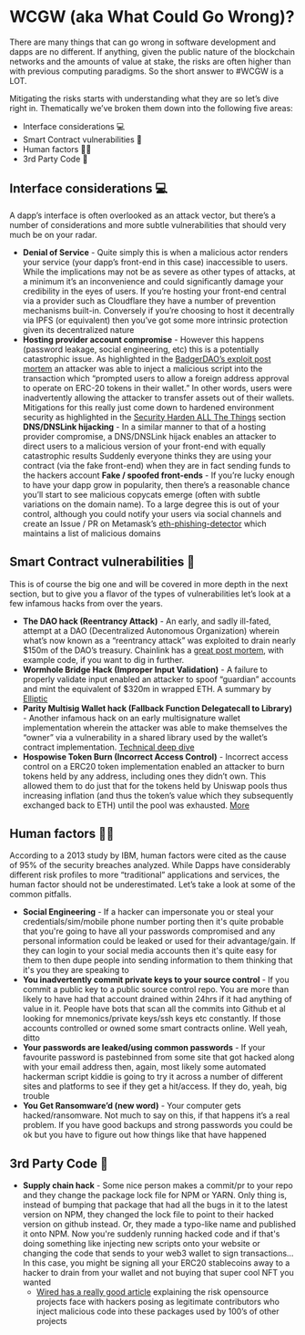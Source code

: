 # WCGW (aka What Could Go Wrong)?

There are many things that can go wrong in software development and dapps are no different. If anything, given the public nature of the blockchain networks and the amounts of value at stake, the risks are often higher than with previous computing paradigms. So the short answer to #WCGW is a LOT.

Mitigating the risks starts with understanding what they are so let’s dive right in. Thematically we’ve broken them down into the following five areas:

- Interface considerations 💻
- Smart Contract vulnerabilities 🔐
- Human factors 🤦‍♀️
- 3rd Party Code 📝

## Interface considerations 💻 

A dapp’s interface is often overlooked as an attack vector, but there’s a number of considerations and more subtle vulnerabilities that should very much be on your radar. 

- **Denial of Service** - Quite simply this is when a malicious actor renders your service (your dapp’s front-end in this case) inaccessible to users. While the implications may not be as severe as other types of attacks, at a minimum it’s an inconvenience and could significantly damage your credibility in the eyes of users. If you’re hosting your front-end central via a provider such as Cloudflare they have a number of prevention mechanisms built-in. Conversely if you’re choosing to host it decentrally via IPFS (or equivalent) then you’ve got some more intrinsic protection given its decentralized nature
- **Hosting provider account compromise** - However this happens (password leakage, social engineering, etc) this is a potentially catastrophic issue. As highlighted in the [BadgerDAO’s exploit post mortem](https://badger.com/technical-post-mortem) an attacker was able to inject a malicious script into the transaction which “prompted users to allow a foreign address approval to operate on ERC-20 tokens in their wallet.” In other words, users were inadvertently allowing the attacker to transfer assets out of their wallets. Mitigations for this really just come down to hardened environment security as highlighted in the [Security Harden ALL The Things](./harden-all-the-things) section
**DNS/DNSLink hijacking** - In a similar manner to that of a hosting provider compromise, a DNS/DNSLink hijack enables an attacker to direct users to a  malicious version of your front-end with equally catastrophic results Suddenly everyone thinks they are using your contract (via the fake front-end) when they are in fact sending funds to the hackers account
**Fake / spoofed front-ends** - If you’re lucky enough to have your dapp grow in popularity, then there’s a reasonable chance you’ll start to see malicious copycats emerge (often with subtle variations on the domain name). To a large degree this is out of your control, although you could notify your users via social channels and create an Issue / PR on Metamask’s [​​eth-phishing-detector](https://github.com/MetaMask/eth-phishing-detect) which maintains a list of malicious domains

## Smart Contract vulnerabilities 🔐 

This is of course the big one and will be covered in more depth in the next section, but to give you a flavor of the types of vulnerabilities let’s look at a few infamous hacks from over the years.

- **The DAO hack (Reentrancy Attack)** - An early, and sadly ill-fated, attempt at a DAO (Decentralized Autonomous Organization) wherein what’s now known as a “reentrancy attack” was exploited to drain nearly $150m of the DAO’s treasury. Chainlink has a [great post mortem](https://blog.chain.link/reentrancy-attacks-and-the-dao-hack/), with example code, if you want to dig in further. 
- **Wormhole Bridge Hack (Improper Input Validation)** - A failure to properly validate input enabled an attacker to spoof “guardian” accounts and mint the equivalent of $320m in wrapped ETH. A summary by [Elliptic](https://www.elliptic.co/blog/325-million-stolen-from-wormhole-defi-service)
- **Parity Multisig Wallet hack (Fallback Function Delegatecall to Library)** - Another infamous hack on an early multisignature wallet implementation wherein the attacker was able to make themselves the “owner” via a vulnerability in a shared library used by the wallet’s contract implementation. [Technical deep dive](https://hackingdistributed.com/2017/07/22/deep-dive-parity-bug/)
- **Hospowise Token Burn (Incorrect Access Control)** - Incorrect access control on a ERC20 token implementation enabled an attacker to burn tokens held by any address, including ones they didn’t own. This allowed them to do just that for the tokens held by Uniswap pools thus increasing inflation (and thus the token’s value which they subsequently exchanged back to ETH) until the pool was exhausted. [More](https://blog.solidityscan.com/access-control-vulnerabilities-in-smart-contracts-a31757f5d707)

## Human factors 🤦‍♀️ 

According to a 2013 study by IBM, human factors were cited as the cause of 95% of the security breaches analyzed. While Dapps have considerably different risk profiles to more “traditional” applications and services, the human factor should not be underestimated. Let’s take a look at some of the common pitfalls.

- **Social Engineering** - If a hacker can impersonate you or steal your credentials/sim/mobile phone number porting then it's quite probable that you're going to have all your passwords compromised and any personal information could be leaked or used for their advantage/gain. If they can login to your social media accounts then it's quite easy for them to then dupe people into sending information to them thinking that it's you they are speaking to
- **You inadvertently commit private keys to your source control** - If you commit a public key to a public source control repo. You are more than likely to have had that account drained within 24hrs if it had anything of value in it. People have bots that scan all the commits into Github et al looking for mnemonics/private keys/ssh keys etc constantly. If those accounts controlled or owned some smart contracts online. Well yeah, ditto
- **Your passwords are leaked/using common passwords** - If your favourite password is pastebinned from some site that got hacked along with your email address then, again, most likely some automated hackerman script kiddie is going to try it across a number of different sites and platforms to see if they get a hit/access. If they do, yeah, big trouble
- **You Get Ransomware’d (new word)** - Your computer gets hacked/ransomware. Not much to say on this, if that happens it’s a real problem. If you have good backups and strong passwords you could be ok but you have to figure out how things like that have happened

## 3rd Party Code 📝

- **Supply chain hack** - Some nice person makes a commit/pr to your repo and they change the package lock file for NPM or YARN. Only thing is, instead of bumping that package that had all the bugs in it to the latest version on NPM, they changed the lock file to point to their hacked version on github instead. Or, they made a typo-like name and published it onto NPM. Now you're suddenly running hacked code and if that's doing something like injecting new scripts onto your website or changing the code that sends to your web3 wallet to sign transactions… In this case, you might be signing all your ERC20 stablecoins away to a hacker to drain from your wallet and not buying that super cool NFT you wanted
  - [Wired has a really good article](https://www.wired.com/story/github-code-signing-sigstore/) explaining the risk opensource projects face with hackers posing as legitimate contributors who inject malicious code into these packages used by 100’s of other projects
